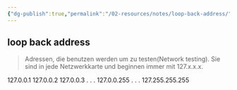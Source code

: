 ```yaml
---
{"dg-publish":true,"permalink":"/02-resources/notes/loop-back-address/","tags":["netzwerk/loopback"],"noteIcon":""}
---
```


## loop back address 
> Adressen, die benutzen werden um zu testen(Network testing). Sie sind in jede Netzwerkkarte und beginnen immer mit 127.x.x.x.

127.0.0.1
127.0.0.2
127.0.0.3
.
.
.
127.0.0.255
.
.
.
127.255.255.255

